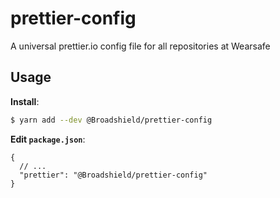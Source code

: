 # prettier-config
A universal prettier.io config file for all repositories at Wearsafe

## Usage

**Install**:

```bash
$ yarn add --dev @Broadshield/prettier-config
```

**Edit `package.json`**:

```jsonc
{
  // ...
  "prettier": "@Broadshield/prettier-config"
}
```
